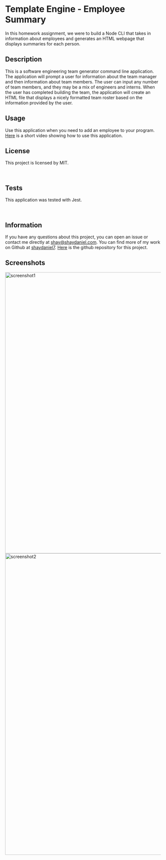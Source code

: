 # **Template Engine - Employee Summary**

In this homework assignment, we were to build a Node CLI that takes in information about employees and generates an HTML webpage that displays summaries for each person. 


## Description

This is a software engineering team generator command line application. The application will prompt a user for information about the team manager and then information about team members. The user can input any number of team members, and they may be a mix of engineers and interns. When the user has completed building the team, the application will create an HTML file that displays a nicely formatted team roster based on the information provided by the user. 


## Usage
Use this application when you need to add an employee to your program.   [Here](https://drive.google.com/file/d/14vSCg4P-FIgnjmqJm85uwd_9bgPRV5T3/view?usp=sharing "Link to video showing how to use this app") is a short video showing how to use this application.

## License
This project is licensed by MIT.

<br/>

## Tests
This application was tested with Jest.

<br/>

## Information
If you have any questions about this project, you can open an issue or contact me directly at shay@shaydaniel.com. You can find more of my work on Github at [shaydaniel7](https://github.com/shaydaniel7/).  [Here](https://github.com/shaydaniel7/team.profile.generator "Link to github repository") is the github repository for this project.

## Screenshots

<img width="910" alt="screenshot1" src="https://user-images.githubusercontent.com/67557233/95790006-70f8a000-0c93-11eb-8dcd-23bf4f29fb64.png">
<img width="976" alt="screenshot2" src="https://user-images.githubusercontent.com/67557233/95790021-7c4bcb80-0c93-11eb-9e22-4f9b9835107a.png">






